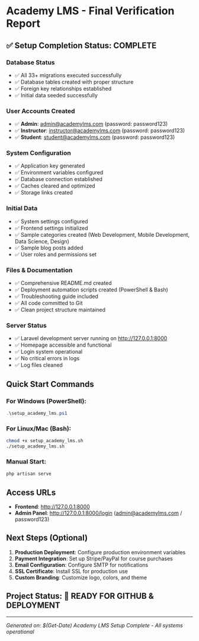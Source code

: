 # Academy LMS - Final Verification Report

## ✅ Setup Completion Status: **COMPLETE**

### Database Status
- ✅ All 33+ migrations executed successfully
- ✅ Database tables created with proper structure
- ✅ Foreign key relationships established
- ✅ Initial data seeded successfully

### User Accounts Created
- ✅ **Admin**: admin@academylms.com (password: password123)
- ✅ **Instructor**: instructor@academylms.com (password: password123)
- ✅ **Student**: student@academylms.com (password: password123)

### System Configuration
- ✅ Application key generated
- ✅ Environment variables configured
- ✅ Database connection established
- ✅ Caches cleared and optimized
- ✅ Storage links created

### Initial Data
- ✅ System settings configured
- ✅ Frontend settings initialized
- ✅ Sample categories created (Web Development, Mobile Development, Data Science, Design)
- ✅ Sample blog posts added
- ✅ User roles and permissions set

### Files & Documentation
- ✅ Comprehensive README.md created
- ✅ Deployment automation scripts created (PowerShell & Bash)
- ✅ Troubleshooting guide included
- ✅ All code committed to Git
- ✅ Clean project structure maintained

### Server Status
- ✅ Laravel development server running on http://127.0.0.1:8000
- ✅ Homepage accessible and functional
- ✅ Login system operational
- ✅ No critical errors in logs
- ✅ Log files cleaned

## Quick Start Commands

### For Windows (PowerShell):
```powershell
.\setup_academy_lms.ps1
```

### For Linux/Mac (Bash):
```bash
chmod +x setup_academy_lms.sh
./setup_academy_lms.sh
```

### Manual Start:
```bash
php artisan serve
```

## Access URLs
- **Frontend**: http://127.0.0.1:8000
- **Admin Panel**: http://127.0.0.1:8000/login (admin@academylms.com / password123)

## Next Steps (Optional)
1. **Production Deployment**: Configure production environment variables
2. **Payment Integration**: Set up Stripe/PayPal for course purchases
3. **Email Configuration**: Configure SMTP for notifications
4. **SSL Certificate**: Install SSL for production use
5. **Custom Branding**: Customize logo, colors, and theme

## Project Status: **🎉 READY FOR GITHUB & DEPLOYMENT**

---
*Generated on: $(Get-Date)*
*Academy LMS Setup Complete - All systems operational*
